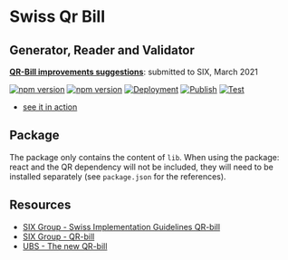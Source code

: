 # Swiss Qr Bill
## Generator, Reader and Validator

**[QR-Bill improvements suggestions](https://github.com/nexys-admin/qrbill/blob/master/suggestions.md)**: submitted to SIX, March 2021

[![npm version](https://badge.fury.io/js/%40nexys%2Fqrbill.svg)](https://www.npmjs.com/package/@nexys/qrbill)
[![npm version](https://img.shields.io/npm/v/@nexys/qrbill.svg)](https://www.npmjs.com/package/@nexys/qrbill)
[![Deployment](https://github.com/nexys-admin/qrbill/actions/workflows/deploy.yml/badge.svg)](https://github.com/nexys-admin/qrbill/actions/workflows/deploy.yml)
[![Publish](https://github.com/nexys-admin/qrbill/actions/workflows/publish.yml/badge.svg)](https://github.com/nexys-admin/qrbill/actions/workflows/publish.yml)
[![Test](https://github.com/nexys-admin/qrbill/actions/workflows/test.yml/badge.svg)](https://github.com/nexys-admin/qrbill/actions/workflows/test.yml)

- [see it in action](https://nexys-admin.github.io/qrbill/)

## Package

The package only contains the content of `lib`. When using the package: react and the QR dependency will not be included, they will need to be installed separately (see `package.json` for the references).

## Resources

- [SIX Group - Swiss Implementation Guidelines QR-bill](https://www.paymentstandards.ch/dam/downloads/ig-qr-bill-en.pdf)
- [SIX Group - QR-bill](https://www.six-group.com/interbank-clearing/en/home/standardization/payment-slips.html)
- [UBS - The new QR-bill](https://www.ubs.com/ch/en/swissbank/corporates/cash-management/zv-migration/payment-slips.html)
